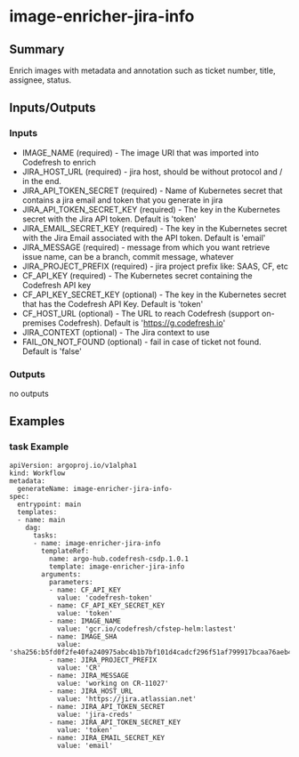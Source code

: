 # image-enricher-jira-info

## Summary
Enrich images with metadata and annotation such as ticket number, title, assignee, status.

## Inputs/Outputs

### Inputs
* IMAGE_NAME (required) - The image URI that was imported into Codefresh to enrich
* JIRA_HOST_URL (required) - jira host, should be without protocol and / in the end.
* JIRA_API_TOKEN_SECRET (required) - Name of Kubernetes secret that contains a jira email and token that you generate in jira
* JIRA_API_TOKEN_SECRET_KEY (required) - The key in the Kubernetes secret with the Jira API token. Default is 'token'
* JIRA_EMAIL_SECRET_KEY (required) - The key in the Kubernetes secret with the Jira Email associated with the API token. Default is 'email'
* JIRA_MESSAGE (required) - message from which you want retrieve issue name, can be a branch, commit message, whatever
* JIRA_PROJECT_PREFIX (required) - jira project prefix like: SAAS, CF, etc
* CF_API_KEY (required) - The Kubernetes secret containing the Codefresh API key
* CF_API_KEY_SECRET_KEY (optional) - The key in the Kubernetes secret that has the Codefresh API Key. Default is 'token'
* CF_HOST_URL (optional) - The URL to reach Codefresh (support on-premises Codefresh). Default is 'https://g.codefresh.io'
* JIRA_CONTEXT (optional) - The Jira context to use
* FAIL_ON_NOT_FOUND (optional) - fail in case of ticket not found. Default is 'false'

### Outputs
no outputs

## Examples

### task Example
```
apiVersion: argoproj.io/v1alpha1
kind: Workflow
metadata:
  generateName: image-enricher-jira-info-
spec:
  entrypoint: main
  templates:
  - name: main
    dag:
      tasks:
      - name: image-enricher-jira-info
        templateRef:
          name: argo-hub.codefresh-csdp.1.0.1
          template: image-enricher-jira-info
        arguments:
          parameters:
          - name: CF_API_KEY
            value: 'codefresh-token'
          - name: CF_API_KEY_SECRET_KEY
            value: 'token'
          - name: IMAGE_NAME
            value: 'gcr.io/codefresh/cfstep-helm:lastest'
          - name: IMAGE_SHA
            value: 'sha256:b5fd0f2fe40fa240975abc4b1b7bf101d4cadcf296f51af799917bcaa76aeb4f'
          - name: JIRA_PROJECT_PREFIX
            value: 'CR'
          - name: JIRA_MESSAGE
            value: 'working on CR-11027'
          - name: JIRA_HOST_URL
            value: 'https://jira.atlassian.net'
          - name: JIRA_API_TOKEN_SECRET
            value: 'jira-creds'
          - name: JIRA_API_TOKEN_SECRET_KEY
            value: 'token'
          - name: JIRA_EMAIL_SECRET_KEY
            value: 'email'
```
